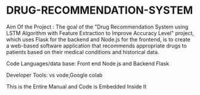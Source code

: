 # DRUG-RECOMMENDATION-SYSTEM

Aim Of the Project : The goal of the "Drug Recommendation System using LSTM Algorithm with Feature Extraction to Improve Accuracy Level" project, which uses Flask for the backend and Node.js for the frontend, is to create a web-based software application that recommends appropriate drugs to patients based on their medical conditions and historical data. 

Code Languages/data base: Front end Node js and Backend Flask

Developer Tools: vs vode,Google colab

This is the Entire Manual and Code is Embedded Inside It

